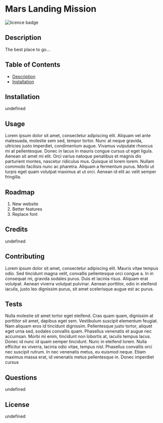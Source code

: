 # Mars Landing Mission
  ![licence badge](undefined?style=flat-square)
  ## Description
  <a name="description"></a>
  The best place to go...

  ## Table of Contents
  - [Description](#description)
  - [Installation](#installation)

  ## Installation
  <a name="installation"></a>
  undefined
  ## Usage
  <a name="usage"></a>
  Lorem ipsum dolor sit amet, consectetur adipiscing elit. Aliquam vel ante malesuada, molestie sem sed, tempor tortor. Nunc at neque gravida, ultricies justo imperdiet, condimentum augue. Vivamus vulputate rhoncus mi at pellentesque. Donec in lacus in mauris congue cursus ut eget ligula. Aenean sit amet mi elit. Orci varius natoque penatibus et magnis dis parturient montes, nascetur ridiculus mus. Quisque id lorem lorem. Nullam commodo facilisis nunc ac pharetra. Aliquam a fermentum purus. Morbi ut turpis eget quam volutpat maximus at ut orci. Aenean id elit ac velit semper fringilla.
  ## Roadmap
  <a name="roadmap"></a>
  1. New website
2. Better features
3. Replace font
  ## Credits
  <a name="credit"></a>
  undefined
  ## Contributing
  <a name="contribute"></a>
  Lorem ipsum dolor sit amet, consectetur adipiscing elit. Mauris vitae tempus odio. Sed tincidunt magna velit, convallis pellentesque orci congue a. In in consequat mi, gravida sodales purus. Duis et lacinia risus. Aliquam erat volutpat. Aenean viverra volutpat pulvinar. Aenean porttitor, odio in eleifend iaculis, justo leo dignissim purus, sit amet scelerisque augue est ac purus.
  ## Tests
  <a name="test"></a>
  Nulla molestie sit amet tortor eget eleifend. Cras quam quam, dignissim at porttitor sit amet, dapibus eget sem. Vestibulum suscipit elementum feugiat. Nam aliquam eros id tincidunt dignissim. Pellentesque justo tortor, aliquet eget urna sed, sodales convallis quam. Phasellus venenatis et augue nec accumsan. Morbi mi enim, tincidunt non lobortis at, iaculis tempus lacus. Donec id nunc id quam semper tincidunt. Nunc in eleifend lorem. Nulla efficitur ex viverra, lacinia odio vitae, tempus nisl. Phasellus convallis orci nec suscipit rutrum. In nec venenatis metus, eu euismod neque. Etiam maximus massa erat, id venenatis metus pellentesque in. Donec imperdiet cursus
  ## Questions
  <a name="question"></a>
  undefined
  ## License
  <a name="licence"></a>
  undefined
  